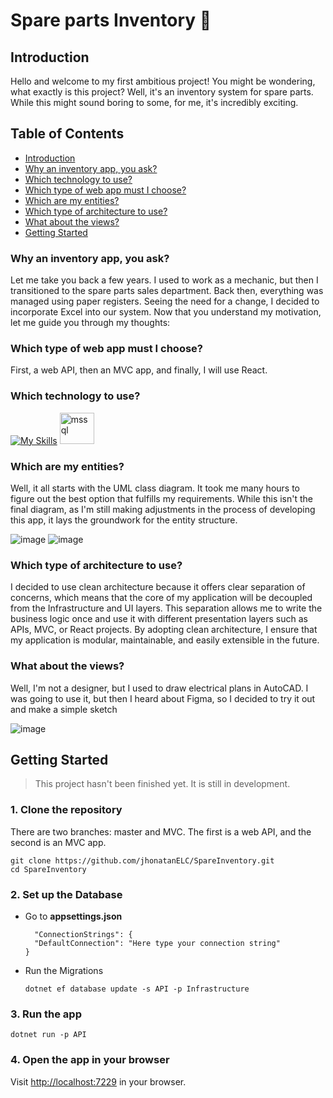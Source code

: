 # Spare parts Inventory 🚚

## Introduction
Hello and welcome to my first ambitious project! You might be wondering, what exactly is this project? Well, it's an inventory system for spare parts. While this might sound boring to some, for me, it's incredibly exciting.

## Table of Contents
- [Introduction](#introduction)
- [Why an inventory app, you ask?](#why-an-inventory-app-you-ask)
- [Which technology to use?](#which-technology-to-use)
- [Which type of web app must I choose?](#which-type-of-web-app-must-i-choose)
- [Which are my entities?](#which-are-my-entities)
- [Which type of architecture to use?](#which-type-of-architecture-to-use)
- [What about the views?](#What-about-the-views)
- [Getting Started](#Getting-Started)

### Why an inventory app, you ask?

Let me take you back a few years. I used to work as a mechanic, but then I transitioned to the spare parts sales department. Back then, everything was managed using paper registers. Seeing the need for a change, I decided to incorporate Excel into our system. Now that you understand my motivation, let me guide you through my thoughts:

### Which type of web app must I choose?

First, a web API, then an MVC app, and finally, I will use React.

### Which technology to use?

[![My Skills](https://skillicons.dev/icons?i=cs,dotnet,react,js,html,css)](https://skillicons.dev)  <a href="https://www.microsoft.com/en-us/sql-server" target="_blank" rel="noreferrer"> <img src="https://www.svgrepo.com/show/303229/microsoft-sql-server-logo.svg" alt="mssql" width="55" height="50"/> </a>

### Which are my entities?

Well, it all starts with the UML class diagram. It took me many hours to figure out the best option that fulfills my requirements. While this isn't the final diagram, as I'm still making adjustments in the process of developing this app, it lays the groundwork for the entity structure.

![image](https://github.com/jhonatanELC/SpareInventory/assets/160936645/56488ec0-5538-4841-b794-ce804eaf2763)
![image](https://github.com/jhonatanELC/SpareInventory/assets/160936645/a7643573-1bce-400a-b771-66a4caaa9dd3)


### **Which type of architecture to use?**

I decided to use clean architecture because it offers clear separation of concerns, which means that the core of my application will be decoupled from the Infrastructure and UI layers. This separation allows me to write the business logic once and use it with different presentation layers such as APIs, MVC, or React projects. By adopting clean architecture, I ensure that my application is modular, maintainable, and easily extensible in the future.

### **What about the views?**

Well, I'm not a designer, but I used to draw electrical plans in AutoCAD. I was going to use it, but then I heard about Figma, so I decided to try it out and make a simple sketch

![image](https://github.com/jhonatanELC/SpareInventory/assets/160936645/62fd0b8e-7771-4d9a-962d-40d624d15249)

## Getting Started
> This project hasn't been finished yet. It is still in development.

### 1. Clone the repository
There are two branches: master and MVC. The first is a web API, and the second is an MVC app.

```shell
git clone https://github.com/jhonatanELC/SpareInventory.git
cd SpareInventory
```

### 2. Set up the Database

- Go to **appsettings.json** 
  ```
    "ConnectionStrings": {
    "DefaultConnection": "Here type your connection string"
  }
  ```
- Run the Migrations
  ``` shell
  dotnet ef database update -s API -p Infrastructure
  ```

### 3. Run the app

```shell
dotnet run -p API
```

### 4. Open the app in your browser

Visit [http://localhost:7229](http://localhost:7229) in your browser.







